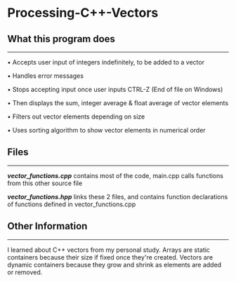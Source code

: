 # Processing-C++-Vectors

## What this program does
---------------------------
• Accepts user input of integers indefinitely, to be added to a vector

• Handles error messages

• Stops accepting input once user inputs CTRL-Z (End of file on Windows)

• Then displays the sum, integer average & float average of vector elements

• Filters out vector elements depending on size

• Uses sorting algorithm to show vector elements in numerical order

## Files
------------------------
***vector_functions.cpp*** contains most of the code, main.cpp calls functions from this other source file

***vector_functions.hpp*** links these 2 files, and contains function declarations of functions defined in vector_functions.cpp

## Other Information
-----------------------
I learned about C++ vectors from my personal study. Arrays are static containers because their size if fixed once they're created. Vectors are dynamic containers because they grow and shrink as elements are added or removed.
